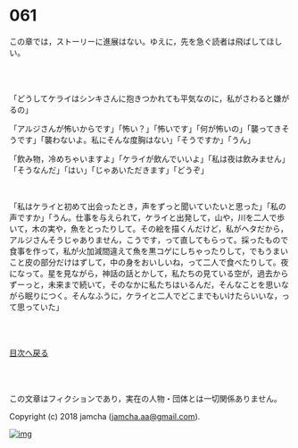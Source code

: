 # 061

この章では，ストーリーに進展はない。ゆえに，先を急ぐ読者は飛ばしてほしい。  

<br>  
<br>  

「どうしてケライはシンキさんに抱きつかれても平気なのに，私がさわると嫌がるの」  

「アルジさんが怖いからです」「怖い？」「怖いです」「何が怖いの」「襲ってきそうです」「襲わないよ。私にそんな度胸はない」「そうですか」「うん」  

「飲み物，冷めちゃいますよ」「ケライが飲んでいいよ」「私は夜は飲みません」「そうなんだ」「はい」「じゃあいただきます」「どうぞ」  

<br>  

「私はケライと初めて出会ったとき，声をずっと聞いていたいと思った」「私の声ですか」「うん。仕事を与えられて，ケライと出発して，山や，川を二人で歩いて，木の実や，魚をとったりして。その絵を描くんだけど，私がヘタだから，アルジさんそうじゃありません，こうです，って直してもらって。採ったもので食事を作って，私が火加減間違えて魚を黒コゲにしちゃったりして，でもうまいこと皮の部分だけはずして，中の身をおいしいね，って二人で食べたりして。夜になって。星を見ながら，神話の話とかして，私たちの見ている空が，過去からずーっと，未来まで続いて，そのなかに私たちはいるんだ，そんなことを思いながら眠りにつく。そんなふうに，ケライと二人でどこまでもいけたらいいな，って思っていた」  

<br>  
<br>  

[目次へ戻る](https://github.com/jamcha-aa/OblivionReports/blob/master/README.md)  

<br>  
<br>  

この文章はフィクションであり，実在の人物・団体とは一切関係ありません。  

Copyright (c) 2018 jamcha (jamcha.aa@gmail.com).  

[![img](http://i.creativecommons.org/l/by-nc-sa/4.0/88x31.png)](http://creativecommons.org/licenses/by-nc-sa/4.0/deed)